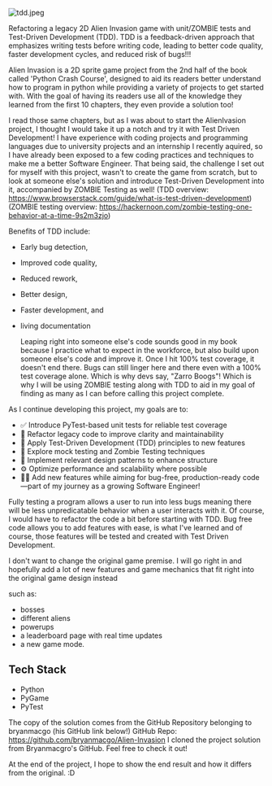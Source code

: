 
![tdd.jpeg](tdd.jpeg)

Refactoring a legacy 2D Alien Invasion game with unit/ZOMBIE tests and Test-Driven Development (TDD). 
TDD is a feedback-driven approach that emphasizes writing tests before writing code, leading to better code quality, faster development cycles, and reduced risk of bugs!!!


  Alien Invasion is a 2D sprite game project from the 2nd half of the book called 'Python Crash Course', designed to aid its readers better understand how to program in python while providing a variety of projects to get started with.
With the goal of having its readers use all of the knowledge they learned from the first 10 chapters, they even provide a solution too!

  I read those same chapters, but as I was about to start the AlienIvasion project, I thought I would take it up a notch and try it with Test Driven Development!
I have experience with coding projects and programming languages due to university projects and an internship I recently aquired, so I have already been exposed to a few coding practices and techniques to make me a better Software Engineer.
That being said, the challenge I set out for myself with this project, wasn't to create the game from scratch, but to look at someone else's solution and introduce Test-Driven Development into it, accompanied by ZOMBIE Testing as well! 
(TDD overview: https://www.browserstack.com/guide/what-is-test-driven-development)
(ZOMBIE testing overview: https://hackernoon.com/zombie-testing-one-behavior-at-a-time-9s2m3zjo)

Benefits of TDD include:
- Early bug detection,
- Improved code quality,
- Reduced rework,
- Better design,
- Faster development, and
- living documentation


  Leaping right into someone else's code sounds good in my book because I practice what to expect in the workforce, but also build upon someone else's code and improve it. 
Once I hit 100% test coverage, it doesn't end there. Bugs can still linger here and there even with a 100% test coverage alone. Which is why devs say, "Zarro Boogs"! Which is why I will be using ZOMBIE testing along with TDD to aid
in my goal of finding as many as I can before calling this project complete.


As I continue developing this project, my goals are to:
- ✅ Introduce PyTest-based unit tests for reliable test coverage
- 🔄 Refactor legacy code to improve clarity and maintainability
- 🧪 Apply Test-Driven Development (TDD) principles to new features
- 🧱 Explore mock testing and Zombie Testing techniques
- 🧠 Implement relevant design patterns to enhance structure
- ⚙️ Optimize performance and scalability where possible
- 🧑‍💻 Add new features while aiming for bug-free, production-ready code—part of my journey as a growing Software Engineer!

Fully testing a program allows a user to run into less bugs meaning there will be less unpredicatable behavior when a user interacts with it.
Of course, I would have to refactor the code a bit before starting with TDD. 
Bug free code allows you to add features with ease, is what I've learned and of course, those features will be tested and created with Test Driven Development. 

I don't want to change the original game premise. 
I will go right in and hopefully add a lot of new features and game mechanics that fit right into the original game design instead

such as:
- bosses
- different aliens
- powerups
- a leaderboard page with real time updates
- a new game mode.

## Tech Stack
- Python
- PyGame
- PyTest


The copy of the solution comes from the GitHub Repository belonging to bryanmacgo (his GitHub link below!)
GitHub Repo: https://github.com/bryanmacgo/Alien-Invasion
I cloned the project solution from Bryanmacgro's GitHub. Feel free to check it out!

At the end of the project, I hope to show the end result and how it differs from the original. :D

